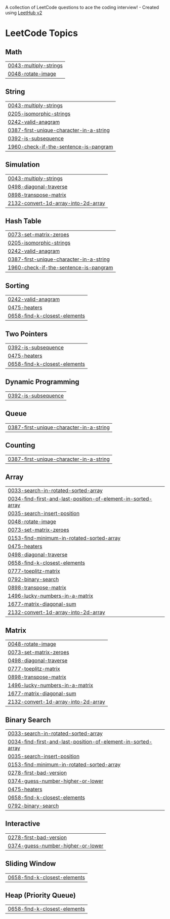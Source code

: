 A collection of LeetCode questions to ace the coding interview! - Created using [LeetHub v2](https://github.com/arunbhardwaj/LeetHub-2.0)
<!---LeetCode Topics Start-->
# LeetCode Topics
## Math
|  |
| ------- |
| [0043-multiply-strings](https://github.com/Ankitwart021/Leetcode_solutions/tree/master/0043-multiply-strings) |
| [0048-rotate-image](https://github.com/Ankitwart021/Leetcode_solutions/tree/master/0048-rotate-image) |
## String
|  |
| ------- |
| [0043-multiply-strings](https://github.com/Ankitwart021/Leetcode_solutions/tree/master/0043-multiply-strings) |
| [0205-isomorphic-strings](https://github.com/Ankitwart021/Leetcode_solutions/tree/master/0205-isomorphic-strings) |
| [0242-valid-anagram](https://github.com/Ankitwart021/Leetcode_solutions/tree/master/0242-valid-anagram) |
| [0387-first-unique-character-in-a-string](https://github.com/Ankitwart021/Leetcode_solutions/tree/master/0387-first-unique-character-in-a-string) |
| [0392-is-subsequence](https://github.com/Ankitwart021/Leetcode_solutions/tree/master/0392-is-subsequence) |
| [1960-check-if-the-sentence-is-pangram](https://github.com/Ankitwart021/Leetcode_solutions/tree/master/1960-check-if-the-sentence-is-pangram) |
## Simulation
|  |
| ------- |
| [0043-multiply-strings](https://github.com/Ankitwart021/Leetcode_solutions/tree/master/0043-multiply-strings) |
| [0498-diagonal-traverse](https://github.com/Ankitwart021/Leetcode_solutions/tree/master/0498-diagonal-traverse) |
| [0898-transpose-matrix](https://github.com/Ankitwart021/Leetcode_solutions/tree/master/0898-transpose-matrix) |
| [2132-convert-1d-array-into-2d-array](https://github.com/Ankitwart021/Leetcode_solutions/tree/master/2132-convert-1d-array-into-2d-array) |
## Hash Table
|  |
| ------- |
| [0073-set-matrix-zeroes](https://github.com/Ankitwart021/Leetcode_solutions/tree/master/0073-set-matrix-zeroes) |
| [0205-isomorphic-strings](https://github.com/Ankitwart021/Leetcode_solutions/tree/master/0205-isomorphic-strings) |
| [0242-valid-anagram](https://github.com/Ankitwart021/Leetcode_solutions/tree/master/0242-valid-anagram) |
| [0387-first-unique-character-in-a-string](https://github.com/Ankitwart021/Leetcode_solutions/tree/master/0387-first-unique-character-in-a-string) |
| [1960-check-if-the-sentence-is-pangram](https://github.com/Ankitwart021/Leetcode_solutions/tree/master/1960-check-if-the-sentence-is-pangram) |
## Sorting
|  |
| ------- |
| [0242-valid-anagram](https://github.com/Ankitwart021/Leetcode_solutions/tree/master/0242-valid-anagram) |
| [0475-heaters](https://github.com/Ankitwart021/Leetcode_solutions/tree/master/0475-heaters) |
| [0658-find-k-closest-elements](https://github.com/Ankitwart021/Leetcode_solutions/tree/master/0658-find-k-closest-elements) |
## Two Pointers
|  |
| ------- |
| [0392-is-subsequence](https://github.com/Ankitwart021/Leetcode_solutions/tree/master/0392-is-subsequence) |
| [0475-heaters](https://github.com/Ankitwart021/Leetcode_solutions/tree/master/0475-heaters) |
| [0658-find-k-closest-elements](https://github.com/Ankitwart021/Leetcode_solutions/tree/master/0658-find-k-closest-elements) |
## Dynamic Programming
|  |
| ------- |
| [0392-is-subsequence](https://github.com/Ankitwart021/Leetcode_solutions/tree/master/0392-is-subsequence) |
## Queue
|  |
| ------- |
| [0387-first-unique-character-in-a-string](https://github.com/Ankitwart021/Leetcode_solutions/tree/master/0387-first-unique-character-in-a-string) |
## Counting
|  |
| ------- |
| [0387-first-unique-character-in-a-string](https://github.com/Ankitwart021/Leetcode_solutions/tree/master/0387-first-unique-character-in-a-string) |
## Array
|  |
| ------- |
| [0033-search-in-rotated-sorted-array](https://github.com/Ankitwart021/Leetcode_solutions/tree/master/0033-search-in-rotated-sorted-array) |
| [0034-find-first-and-last-position-of-element-in-sorted-array](https://github.com/Ankitwart021/Leetcode_solutions/tree/master/0034-find-first-and-last-position-of-element-in-sorted-array) |
| [0035-search-insert-position](https://github.com/Ankitwart021/Leetcode_solutions/tree/master/0035-search-insert-position) |
| [0048-rotate-image](https://github.com/Ankitwart021/Leetcode_solutions/tree/master/0048-rotate-image) |
| [0073-set-matrix-zeroes](https://github.com/Ankitwart021/Leetcode_solutions/tree/master/0073-set-matrix-zeroes) |
| [0153-find-minimum-in-rotated-sorted-array](https://github.com/Ankitwart021/Leetcode_solutions/tree/master/0153-find-minimum-in-rotated-sorted-array) |
| [0475-heaters](https://github.com/Ankitwart021/Leetcode_solutions/tree/master/0475-heaters) |
| [0498-diagonal-traverse](https://github.com/Ankitwart021/Leetcode_solutions/tree/master/0498-diagonal-traverse) |
| [0658-find-k-closest-elements](https://github.com/Ankitwart021/Leetcode_solutions/tree/master/0658-find-k-closest-elements) |
| [0777-toeplitz-matrix](https://github.com/Ankitwart021/Leetcode_solutions/tree/master/0777-toeplitz-matrix) |
| [0792-binary-search](https://github.com/Ankitwart021/Leetcode_solutions/tree/master/0792-binary-search) |
| [0898-transpose-matrix](https://github.com/Ankitwart021/Leetcode_solutions/tree/master/0898-transpose-matrix) |
| [1496-lucky-numbers-in-a-matrix](https://github.com/Ankitwart021/Leetcode_solutions/tree/master/1496-lucky-numbers-in-a-matrix) |
| [1677-matrix-diagonal-sum](https://github.com/Ankitwart021/Leetcode_solutions/tree/master/1677-matrix-diagonal-sum) |
| [2132-convert-1d-array-into-2d-array](https://github.com/Ankitwart021/Leetcode_solutions/tree/master/2132-convert-1d-array-into-2d-array) |
## Matrix
|  |
| ------- |
| [0048-rotate-image](https://github.com/Ankitwart021/Leetcode_solutions/tree/master/0048-rotate-image) |
| [0073-set-matrix-zeroes](https://github.com/Ankitwart021/Leetcode_solutions/tree/master/0073-set-matrix-zeroes) |
| [0498-diagonal-traverse](https://github.com/Ankitwart021/Leetcode_solutions/tree/master/0498-diagonal-traverse) |
| [0777-toeplitz-matrix](https://github.com/Ankitwart021/Leetcode_solutions/tree/master/0777-toeplitz-matrix) |
| [0898-transpose-matrix](https://github.com/Ankitwart021/Leetcode_solutions/tree/master/0898-transpose-matrix) |
| [1496-lucky-numbers-in-a-matrix](https://github.com/Ankitwart021/Leetcode_solutions/tree/master/1496-lucky-numbers-in-a-matrix) |
| [1677-matrix-diagonal-sum](https://github.com/Ankitwart021/Leetcode_solutions/tree/master/1677-matrix-diagonal-sum) |
| [2132-convert-1d-array-into-2d-array](https://github.com/Ankitwart021/Leetcode_solutions/tree/master/2132-convert-1d-array-into-2d-array) |
## Binary Search
|  |
| ------- |
| [0033-search-in-rotated-sorted-array](https://github.com/Ankitwart021/Leetcode_solutions/tree/master/0033-search-in-rotated-sorted-array) |
| [0034-find-first-and-last-position-of-element-in-sorted-array](https://github.com/Ankitwart021/Leetcode_solutions/tree/master/0034-find-first-and-last-position-of-element-in-sorted-array) |
| [0035-search-insert-position](https://github.com/Ankitwart021/Leetcode_solutions/tree/master/0035-search-insert-position) |
| [0153-find-minimum-in-rotated-sorted-array](https://github.com/Ankitwart021/Leetcode_solutions/tree/master/0153-find-minimum-in-rotated-sorted-array) |
| [0278-first-bad-version](https://github.com/Ankitwart021/Leetcode_solutions/tree/master/0278-first-bad-version) |
| [0374-guess-number-higher-or-lower](https://github.com/Ankitwart021/Leetcode_solutions/tree/master/0374-guess-number-higher-or-lower) |
| [0475-heaters](https://github.com/Ankitwart021/Leetcode_solutions/tree/master/0475-heaters) |
| [0658-find-k-closest-elements](https://github.com/Ankitwart021/Leetcode_solutions/tree/master/0658-find-k-closest-elements) |
| [0792-binary-search](https://github.com/Ankitwart021/Leetcode_solutions/tree/master/0792-binary-search) |
## Interactive
|  |
| ------- |
| [0278-first-bad-version](https://github.com/Ankitwart021/Leetcode_solutions/tree/master/0278-first-bad-version) |
| [0374-guess-number-higher-or-lower](https://github.com/Ankitwart021/Leetcode_solutions/tree/master/0374-guess-number-higher-or-lower) |
## Sliding Window
|  |
| ------- |
| [0658-find-k-closest-elements](https://github.com/Ankitwart021/Leetcode_solutions/tree/master/0658-find-k-closest-elements) |
## Heap (Priority Queue)
|  |
| ------- |
| [0658-find-k-closest-elements](https://github.com/Ankitwart021/Leetcode_solutions/tree/master/0658-find-k-closest-elements) |
<!---LeetCode Topics End-->